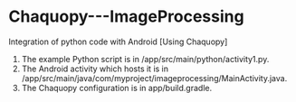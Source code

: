 # Chaquopy---ImageProcessing
Integration of python code with Android [Using Chaquopy] 

1) The example Python script is in /app/src/main/python/activity1.py.
2) The Android activity which hosts it is in /app/src/main/java/com/myproject/imageprocessing/MainActivity.java.
3) The Chaquopy configuration is in app/build.gradle.
